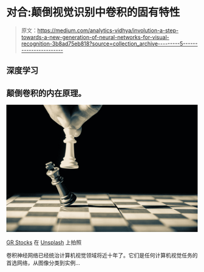# 对合:颠倒视觉识别中卷积的固有特性

> 原文：<https://medium.com/analytics-vidhya/involution-a-step-towards-a-new-generation-of-neural-networks-for-visual-recognition-3b8ad75eb818?source=collection_archive---------5----------------------->

## 深度学习

## 颠倒卷积的内在原理。

![](img/05c22e55bbd09f8c7692e80e1738e65f.png)

[GR Stocks](https://unsplash.com/@grstocks?utm_source=unsplash&utm_medium=referral&utm_content=creditCopyText) 在 [Unsplash](https://unsplash.com/s/photos/artificial-intelligence?utm_source=unsplash&utm_medium=referral&utm_content=creditCopyText) 上拍照

卷积神经网络已经统治计算机视觉领域将近十年了。它们是任何计算机视觉任务的首选网络，从图像分类到实例…